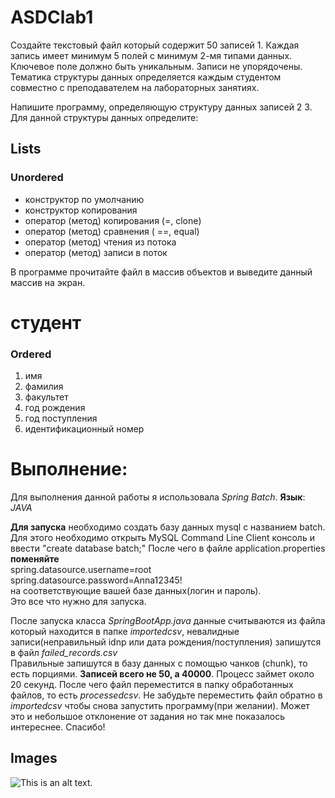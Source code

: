 # ASDClab1
Создайте текстовый файл который содержит 50 записей 1. Каждая запись имеет минимум 5 полей с минимум 2-мя типами данных.
Ключевое поле должно быть уникальным. Записи не упорядочены. Тематика структуры данных определяется каждым студентом 
совместно с преподавателем на лабораторных занятиях.

Напишите программу, определяющую структуру данных записей 2 3. Для данной структуры данных определите:
## Lists

### Unordered
* конструктор по умолчанию
* конструктор копирования
* оператор (метод) копирования (=, clone)
* оператор (метод) сравнения ( ==, equal)
* оператор (метод) чтения из потока
* оператор (метод) записи в поток


В программе прочитайте файл в массив объектов и выведите данный массив на экран.

# студент
### Ordered
1. имя
2. фамилия
3. факультет
4. год рождения
5. год поступления
6. идентификационный номер


# Выполнение:

Для выполнения данной работы я использовала *Spring Batch*.
**Язык**: *JAVA*


**Для запуска** необходимо создать базу данных mysql с названием batch. Для этого необходимо открыть 
MySQL Command Line Client консоль и ввести "create database batch;"
После чего в файле application.properties **поменяйте** <br> spring.datasource.username=root <br>
spring.datasource.password=Anna12345!<br> на соответствующие вашей базе данных(логин и пароль). <br>
Это все что нужно для запуска.


После запуска класса *SpringBootApp.java* данные считываются из файла который находится в папке *importedcsv*,
невалидные записи(неправильный idnp или дата рождения/поступления) запишутся в файл *failed_records.csv* <br>
Правильные запишутся в базу данных с помощью чанков (chunk), то есть порциями. **Записей всего не 50, а 40000**.
Процесс займет около 20 секунд. После чего файл переместится в папку обработанных файлов, то есть *processedcsv*. 
Не забудьте переместить файл обратно в *importedcsv* чтобы снова запустить программу(при желании).
Может это и небольшое отклонение от задания но так мне показалось интереснее. Спасибо!
## Images

![This is an alt text.](/image/sample.webp "This is a sample image.")
